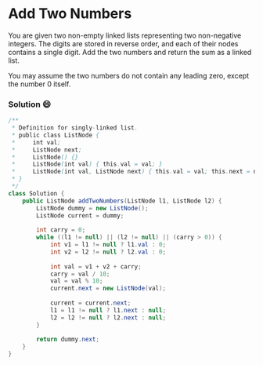 # Add Two Numbers

You are given two non-empty linked lists representing two non-negative integers. The digits are stored in reverse order, and each of their nodes contains a single digit. Add the two numbers and return the sum as a linked list.

You may assume the two numbers do not contain any leading zero, except the number 0 itself.

### Solution :smile:
```java
/**
 * Definition for singly-linked list.
 * public class ListNode {
 *     int val;
 *     ListNode next;
 *     ListNode() {}
 *     ListNode(int val) { this.val = val; }
 *     ListNode(int val, ListNode next) { this.val = val; this.next = next; }
 * }
 */
class Solution {
    public ListNode addTwoNumbers(ListNode l1, ListNode l2) {
        ListNode dummy = new ListNode();
        ListNode current = dummy;
        
        int carry = 0;
        while ((l1 != null) || (l2 != null) || (carry > 0)) {
            int v1 = l1 != null ? l1.val : 0;
            int v2 = l2 != null ? l2.val : 0;
            
            int val = v1 + v2 + carry;
            carry = val / 10;
            val = val % 10;
            current.next = new ListNode(val);
            
            current = current.next;
            l1 = l1 != null ? l1.next : null;
            l2 = l2 != null ? l2.next : null;
        }
        
        return dummy.next;
    }
}
```
